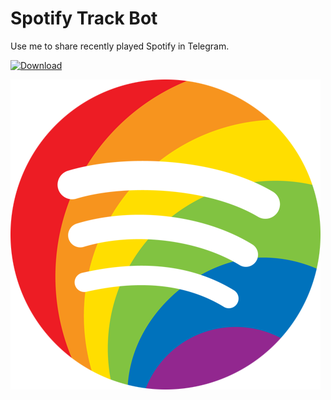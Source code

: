 # Spotify Track Bot
Use me to share recently played Spotify in Telegram.

[![Download](https://img.shields.io/badge/bot-download-blue.svg?logo=github&style=for-the-badge)](https://github.com/vladimirpichugin/spotifytrackbot/archive/master.zip)

![SpotifyTrackBot.jpg](SpotifyTrackBot.jpg)

